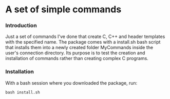 # A set of simple commands

### Introduction
Just a set of commands I've done that create C, C++ and header templates with the specified name. The package comes with a install.sh bash script that installs them into a newly created folder MyCommands inside the user's connection directory. Its purpose is to test the creation and installation of commands rather than creating complex C programs.

### Installation
With a bash session where you downloaded the package, run:
```
bash install.sh
```